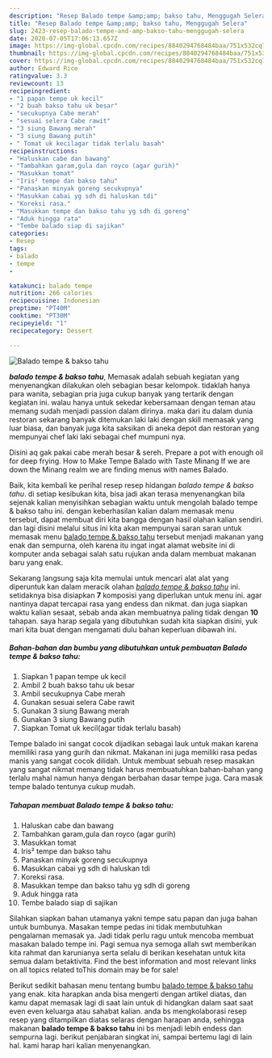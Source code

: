 ```yaml
---
description: "Resep Balado tempe &amp;amp; bakso tahu, Menggugah Selera"
title: "Resep Balado tempe &amp;amp; bakso tahu, Menggugah Selera"
slug: 2423-resep-balado-tempe-and-amp-bakso-tahu-menggugah-selera
date: 2020-07-05T17:06:13.657Z
image: https://img-global.cpcdn.com/recipes/8840294768484baa/751x532cq70/balado-tempe-bakso-tahu-foto-resep-utama.jpg
thumbnail: https://img-global.cpcdn.com/recipes/8840294768484baa/751x532cq70/balado-tempe-bakso-tahu-foto-resep-utama.jpg
cover: https://img-global.cpcdn.com/recipes/8840294768484baa/751x532cq70/balado-tempe-bakso-tahu-foto-resep-utama.jpg
author: Edward Rice
ratingvalue: 3.3
reviewcount: 13
recipeingredient:
- "1 papan tempe uk kecil"
- "2 buah bakso tahu uk besar"
- "secukupnya Cabe merah"
- "sesuai selera Cabe rawit"
- "3 siung Bawang merah"
- "3 siung Bawang putih"
- " Tomat uk kecilagar tidak terlalu basah"
recipeinstructions:
- "Haluskan cabe dan bawang"
- "Tambahkan garam,gula dan royco (agar gurih)"
- "Masukkan tomat"
- "Iris² tempe dan bakso tahu"
- "Panaskan minyak goreng secukupnya"
- "Masukkan cabai yg sdh di haluskan tdi"
- "Koreksi rasa."
- "Masukkan tempe dan bakso tahu yg sdh di goreng"
- "Aduk hingga rata"
- "Tembe balado siap di sajikan"
categories:
- Resep
tags:
- balado
- tempe
- 

katakunci: balado tempe  
nutrition: 266 calories
recipecuisine: Indonesian
preptime: "PT40M"
cooktime: "PT30M"
recipeyield: "1"
recipecategory: Dessert

---
```



![Balado tempe &amp; bakso tahu](https://img-global.cpcdn.com/recipes/8840294768484baa/751x532cq70/balado-tempe-bakso-tahu-foto-resep-utama.jpg)

<b><i>balado tempe &amp; bakso tahu</i></b>, Memasak adalah sebuah kegiatan yang menyenangkan dilakukan oleh sebagian besar kelompok. tidaklah hanya para wanita, sebagian pria juga cukup banyak yang tertarik dengan kegiatan ini. walau hanya untuk sekedar kebersamaan dengan teman atau memang sudah menjadi passion dalam dirinya. maka dari itu dalam dunia restoran sekarang banyak ditemukan laki laki dengan skill memasak yang luar biasa, dan banyak juga kita saksikan di aneka depot dan restoran yang mempunyai chef laki laki sebagai chef mumpuni nya.

Disini aq gak pakai cabe merah besar &amp; sereh. Prepare a pot with enough oil for deep frying. How to Make Tempe Balado with Taste Minang If we are down the Minang realm we are finding menus with names Balado.

Baik, kita kembali ke perihal resep resep hidangan <i>balado tempe &amp; bakso tahu</i>. di setiap kesibukan kita, bisa jadi akan terasa menyenangkan bila sejenak kalian menyisihkan sebagian waktu untuk mengolah balado tempe &amp; bakso tahu ini. dengan keberhasilan kalian dalam memasak menu tersebut, dapat membuat diri kita bangga dengan hasil olahan kalian sendiri. dan lagi disini melalui situs ini kita akan mempunyai saran saran untuk memasak menu <u>balado tempe &amp; bakso tahu</u> tersebut menjadi makanan yang enak dan sempurna, oleh karena itu ingat ingat alamat website ini di komputer anda sebagai salah satu rujukan anda dalam membuat makanan baru yang enak.


Sekarang langsung saja kita memulai untuk mencari alat alat yang diperuntuk kan dalam meracik olahan <u><i>balado tempe &amp; bakso tahu</i></u> ini. setidaknya bisa disiapkan <b>7</b> komposisi yang diperlukan untuk menu ini. agar nantinya dapat tercapai rasa yang endess dan nikmat. dan juga siapkan waktu kalian sesaat, sebab anda akan membuatnya paling tidak dengan <b>10</b> tahapan. saya harap segala yang dibutuhkan sudah kita siapkan disini, yuk mari kita buat dengan mengamati dulu bahan keperluan dibawah ini.

<!--inarticleads1-->

##### Bahan-bahan dan bumbu yang dibutuhkan untuk pembuatan Balado tempe &amp; bakso tahu:

1. Siapkan 1 papan tempe uk kecil
1. Ambil 2 buah bakso tahu uk besar
1. Ambil secukupnya Cabe merah
1. Gunakan sesuai selera Cabe rawit
1. Gunakan 3 siung Bawang merah
1. Gunakan 3 siung Bawang putih
1. Siapkan  Tomat uk kecil(agar tidak terlalu basah)


Tempe balado ini sangat cocok dijadikan sebagai lauk untuk makan karena memiliki rasa yang gurih dan nikmat. Makanan ini juga memiliki rasa pedas manis yang sangat cocok dilidah. Untuk membuat sebuah resep masakan yang sangat nikmat memang tidak harus membuatuhkan bahan-bahan yang terlalu mahal namun hanya dengan berbahan dasar tempe juga. Cara masak tempe balado tentunya cukup mudah. 

<!--inarticleads2-->

##### Tahapan membuat Balado tempe &amp; bakso tahu:

1. Haluskan cabe dan bawang
1. Tambahkan garam,gula dan royco (agar gurih)
1. Masukkan tomat
1. Iris² tempe dan bakso tahu
1. Panaskan minyak goreng secukupnya
1. Masukkan cabai yg sdh di haluskan tdi
1. Koreksi rasa.
1. Masukkan tempe dan bakso tahu yg sdh di goreng
1. Aduk hingga rata
1. Tembe balado siap di sajikan


Silahkan siapkan bahan utamanya yakni tempe satu papan dan juga bahan untuk bumbunya. Masakan tempe pedas ini tidak membutuhkan pengalaman memasak ya. Jadi tidak perlu ragu untuk mencoba membuat masakan balado tempe ini. Pagi semua nya semoga allah swt memberikan kita rahmat dan karunianya serta selalu di berikan kesehatan untuk kita semua dalam betaktivita. Find the best information and most relevant links on all topics related toThis domain may be for sale! 

Berikut sedikit bahasan menu tentang bumbu <u>balado tempe &amp; bakso tahu</u> yang enak. kita harapkan anda bisa mengerti dengan artikel diatas, dan kamu dapat memasak lagi di saat lain untuk di hidangkan dalam saat saat even even keluarga atau sahabat kalian. anda bs mengkolaborasi resep resep yang ditampilkan diatas selaras dengan harapan anda, sehingga makanan <b>balado tempe &amp; bakso tahu</b> ini bs menjadi lebih endess dan sempurna lagi. berikut penjabaran singkat ini, sampai bertemu lagi di lain hal. kami harap hari kalian menyenangkan.
